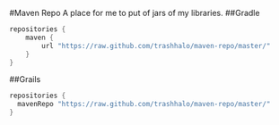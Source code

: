 #Maven Repo
A place for me to put of jars of my libraries.
##Gradle
```groovy
repositories {
    maven {
        url "https://raw.github.com/trashhalo/maven-repo/master/"
    }
}
```
##Grails
```groovy
repositories {
  mavenRepo "https://raw.github.com/trashhalo/maven-repo/master/"
}
```
